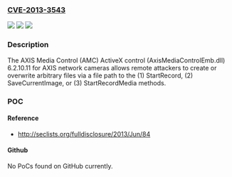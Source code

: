 ### [CVE-2013-3543](https://cve.mitre.org/cgi-bin/cvename.cgi?name=CVE-2013-3543)
![](https://img.shields.io/static/v1?label=Product&message=n%2Fa&color=blue)
![](https://img.shields.io/static/v1?label=Version&message=n%2Fa&color=blue)
![](https://img.shields.io/static/v1?label=Vulnerability&message=n%2Fa&color=brighgreen)

### Description

The AXIS Media Control (AMC) ActiveX control (AxisMediaControlEmb.dll) 6.2.10.11 for AXIS network cameras allows remote attackers to create or overwrite arbitrary files via a file path to the (1) StartRecord, (2) SaveCurrentImage, or (3) StartRecordMedia methods.

### POC

#### Reference
- http://seclists.org/fulldisclosure/2013/Jun/84

#### Github
No PoCs found on GitHub currently.

